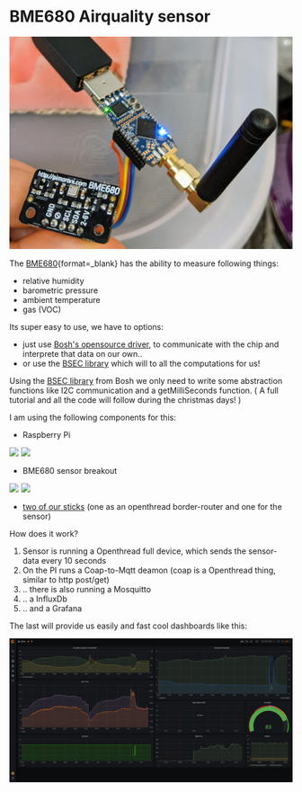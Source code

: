 # BME680 Airquality sensor

![bme680-connected-to-cc2652rb](../images/stick_and_bme680.jpg)

The [BME680](https://www.bosch-sensortec.com/products/environmental-sensors/gas-sensors-bme680/){format=_blank} has the ability to measure following things:

- relative humidity
- barometric pressure
- ambient temperature
- gas (VOC)

Its super easy to use, we have to options:

- just use [Bosh's opensource driver](https://github.com/BoschSensortec/BME680_driver), to communicate with the chip and interprete that data on our own..
- or use the [BSEC library] which will to all the computations for us!

Using the [BSEC library] from Bosh we only need to write some abstraction functions like I2C communication and a getMilliSeconds function.
( A full tutorial and all the code will follow during the christmas days! )

I am using the following components for this:

- Raspberry Pi

<a href="https://www.amazon.de/Raspberry-Pi-ARM-Cortex-A72-Bluetooth-Micro-HDMI/dp/B07TC2BK1X/ref=as_li_ss_il?__mk_de_DE=%C3%85M%C3%85%C5%BD%C3%95%C3%91&crid=1YBR5MUVPUSRV&dchild=1&keywords=raspberry+pi+4&qid=1608289576&quartzVehicle=812-409&refinements=p_76:419122031&replacementKeywords=raspberry+pi&rnid=419121031&rps=1&sprefix=raspberry+p,aps,191&sr=8-3&linkCode=li1&tag=slaesh-21&linkId=ebab337461fd8161b0f6b9441db57132&language=de_DE" target="_blank"><img border="0" src="//ws-eu.amazon-adsystem.com/widgets/q?_encoding=UTF8&ASIN=B07TC2BK1X&Format=_SL110_&ID=AsinImage&MarketPlace=DE&ServiceVersion=20070822&WS=1&tag=slaesh-21&language=de_DE" ></a><img src="https://ir-de.amazon-adsystem.com/e/ir?t=slaesh-21&language=de_DE&l=li1&o=3&a=B07TC2BK1X" width="1" height="1" border="0" alt="" style="border:none !important; margin:0px !important;" />
<a href="https://www.amazon.de/LABISTS-Ultimatives-Aus-Schaltnetzteil-K%C3%BChlk%C3%B6rper-HDMI-Kabel/dp/B07W7Q6ZC9/ref=as_li_ss_il?__mk_de_DE=%C3%85M%C3%85%C5%BD%C3%95%C3%91&crid=1YBR5MUVPUSRV&dchild=1&keywords=raspberry+pi+4&qid=1608289576&quartzVehicle=812-409&refinements=p_76:419122031&replacementKeywords=raspberry+pi&rnid=419121031&rps=1&sprefix=raspberry+p,aps,191&sr=8-1-spons&psc=1&smid=AF86O3ULEWCWE&spLa=ZW5jcnlwdGVkUXVhbGlmaWVyPUExVzNMTTVCRDZBS0JWJmVuY3J5cHRlZElkPUEwMDc5MTU2MkpOQ1M0UDlVTjJJJmVuY3J5cHRlZEFkSWQ9QTAyNTYwMjIzQ0pCVUlVWjQzRVY4JndpZGdldE5hbWU9c3BfYXRmJmFjdGlvbj1jbGlja1JlZGlyZWN0JmRvTm90TG9nQ2xpY2s9dHJ1ZQ==&linkCode=li1&tag=slaesh-21&linkId=7e0dced525d7672044dacfd76832bdd2&language=de_DE" target="_blank"><img border="0" src="//ws-eu.amazon-adsystem.com/widgets/q?_encoding=UTF8&ASIN=B07W7Q6ZC9&Format=_SL110_&ID=AsinImage&MarketPlace=DE&ServiceVersion=20070822&WS=1&tag=slaesh-21&language=de_DE" ></a><img src="https://ir-de.amazon-adsystem.com/e/ir?t=slaesh-21&language=de_DE&l=li1&o=3&a=B07W7Q6ZC9" width="1" height="1" border="0" alt="" style="border:none !important; margin:0px !important;" />

- BME680 sensor breakout

<a href="https://www.amazon.de/gp/product/B08BJ3T939/ref=as_li_ss_il?ie=UTF8&psc=1&linkCode=li1&tag=slaesh-21&linkId=88ccefd4907cf5a1cfa6d50ed98ebc77&language=de_DE" target="_blank"><img border="0" src="//ws-eu.amazon-adsystem.com/widgets/q?_encoding=UTF8&ASIN=B08BJ3T939&Format=_SL110_&ID=AsinImage&MarketPlace=DE&ServiceVersion=20070822&WS=1&tag=slaesh-21&language=de_DE" ></a><img src="https://ir-de.amazon-adsystem.com/e/ir?t=slaesh-21&language=de_DE&l=li1&o=3&a=B08BJ3T939" width="1" height="1" border="0" alt="" style="border:none !important; margin:0px !important;" />
<a href="https://www.amazon.de/Breakout-Board-Temperatur-Feuchtigkeitssensor-Ultrakleines-Temperatur-Feuchtigkeits-Detektor-Modul-Druckh%C3%B6hen-Entwicklungsplatine/dp/B07WZSL4QL/ref=as_li_ss_il?__mk_de_DE=%C3%85M%C3%85%C5%BD%C3%95%C3%91&dchild=1&keywords=bme680&qid=1608289855&refinements=p_76:419122031&rnid=419121031&rps=1&s=industrial&sr=1-6&linkCode=li1&tag=slaesh-21&linkId=f6c0d36e4c0c06a16b0db783757d421a&language=de_DE" target="_blank"><img border="0" src="//ws-eu.amazon-adsystem.com/widgets/q?_encoding=UTF8&ASIN=B07WZSL4QL&Format=_SL110_&ID=AsinImage&MarketPlace=DE&ServiceVersion=20070822&WS=1&tag=slaesh-21&language=de_DE" ></a><img src="https://ir-de.amazon-adsystem.com/e/ir?t=slaesh-21&language=de_DE&l=li1&o=3&a=B07WZSL4QL" width="1" height="1" border="0" alt="" style="border:none !important; margin:0px !important;" />

- [two of our sticks](/projects/cc2652) (one as an openthread border-router and one for the sensor)

How does it work?

1. Sensor is running a Openthread full device, which sends the sensor-data every 10 seconds
2. On the PI runs a Coap-to-Mqtt deamon (coap is a Openthread thing, similar to http post/get)
3. .. there is also running a Mosquitto
4. .. a InfluxDb
5. .. and a Grafana

The last will provide us easily and fast cool dashboards like this:

![our-cool-dashboard](../images/grafana_screenshot.png)



[BSEC library]: https://www.bosch-sensortec.com/software-tools/software/bsec/